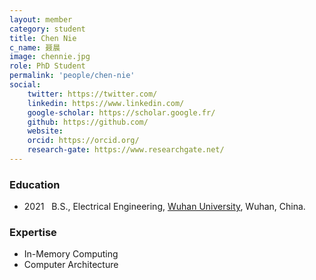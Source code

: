 ```yaml
---
layout: member
category: student
title: Chen Nie
c_name: 聂晨
image: chennie.jpg
role: PhD Student
permalink: 'people/chen-nie'
social:
    twitter: https://twitter.com/
    linkedin: https://www.linkedin.com/
    google-scholar: https://scholar.google.fr/
    github: https://github.com/
    website:
    orcid: https://orcid.org/
    research-gate: https://www.researchgate.net/
---
```



### <i class="fas fa-graduation-cap"></i> Education
- 2021 &nbsp; B.S., Electrical Engineering, [Wuhan University](https://www.seu.edu.cn/english/), Wuhan, China.




### Expertise
- In-Memory Computing
- Computer Architecture